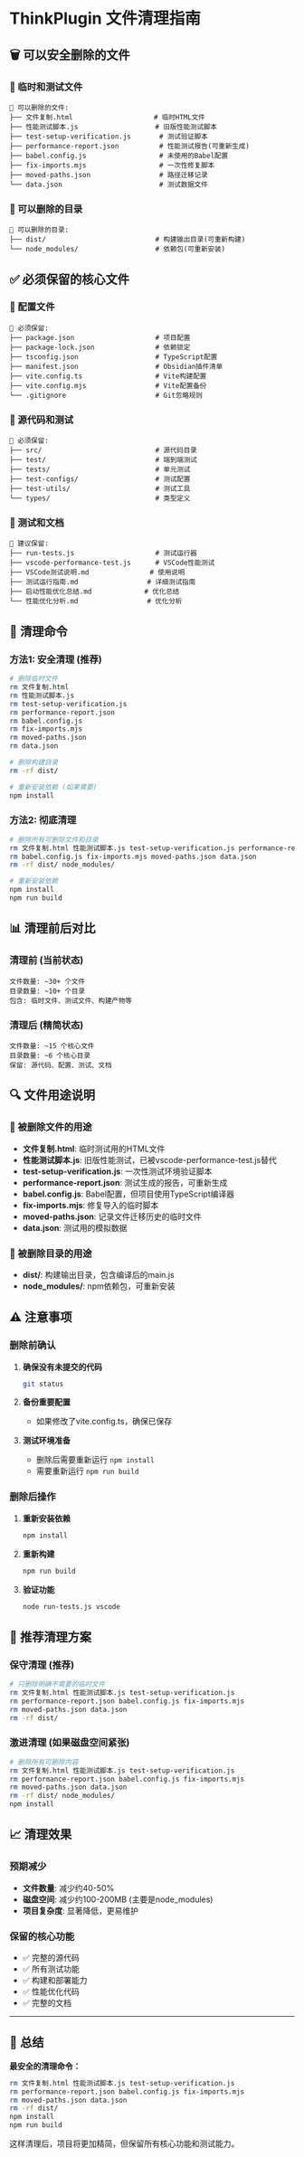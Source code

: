 # ThinkPlugin 文件清理指南

## 🗑️ 可以安全删除的文件

### 📄 临时和测试文件
```
📁 可以删除的文件:
├── 文件复制.html                    # 临时HTML文件
├── 性能测试脚本.js                   # 旧版性能测试脚本
├── test-setup-verification.js       # 测试验证脚本
├── performance-report.json          # 性能测试报告(可重新生成)
├── babel.config.js                  # 未使用的Babel配置
├── fix-imports.mjs                  # 一次性修复脚本
├── moved-paths.json                 # 路径迁移记录
└── data.json                        # 测试数据文件
```

### 📁 可以删除的目录
```
📁 可以删除的目录:
├── dist/                           # 构建输出目录(可重新构建)
└── node_modules/                   # 依赖包(可重新安装)
```

## ✅ 必须保留的核心文件

### 📄 配置文件
```
📁 必须保留:
├── package.json                    # 项目配置
├── package-lock.json               # 依赖锁定
├── tsconfig.json                   # TypeScript配置
├── manifest.json                   # Obsidian插件清单
├── vite.config.ts                  # Vite构建配置
├── vite.config.mjs                 # Vite配置备份
└── .gitignore                      # Git忽略规则
```

### 📄 源代码和测试
```
📁 必须保留:
├── src/                            # 源代码目录
├── test/                           # 端到端测试
├── tests/                          # 单元测试
├── test-configs/                   # 测试配置
├── test-utils/                     # 测试工具
└── types/                          # 类型定义
```

### 📄 测试和文档
```
📁 建议保留:
├── run-tests.js                    # 测试运行器
├── vscode-performance-test.js      # VSCode性能测试
├── VSCode测试说明.md               # 使用说明
├── 测试运行指南.md                 # 详细测试指南
├── 启动性能优化总结.md             # 优化总结
└── 性能优化分析.md                 # 优化分析
```

## 🚀 清理命令

### 方法1: 安全清理 (推荐)
```bash
# 删除临时文件
rm 文件复制.html
rm 性能测试脚本.js
rm test-setup-verification.js
rm performance-report.json
rm babel.config.js
rm fix-imports.mjs
rm moved-paths.json
rm data.json

# 删除构建目录
rm -rf dist/

# 重新安装依赖 (如果需要)
npm install
```

### 方法2: 彻底清理
```bash
# 删除所有可删除文件和目录
rm 文件复制.html 性能测试脚本.js test-setup-verification.js performance-report.json
rm babel.config.js fix-imports.mjs moved-paths.json data.json
rm -rf dist/ node_modules/

# 重新安装依赖
npm install
npm run build
```

## 📊 清理前后对比

### 清理前 (当前状态)
```
文件数量: ~30+ 个文件
目录数量: ~10+ 个目录
包含: 临时文件、测试文件、构建产物等
```

### 清理后 (精简状态)
```
文件数量: ~15 个核心文件
目录数量: ~6 个核心目录
保留: 源代码、配置、测试、文档
```

## 🔍 文件用途说明

### 📄 被删除文件的用途
- **文件复制.html**: 临时测试用的HTML文件
- **性能测试脚本.js**: 旧版性能测试，已被vscode-performance-test.js替代
- **test-setup-verification.js**: 一次性测试环境验证脚本
- **performance-report.json**: 测试生成的报告，可重新生成
- **babel.config.js**: Babel配置，但项目使用TypeScript编译器
- **fix-imports.mjs**: 修复导入的临时脚本
- **moved-paths.json**: 记录文件迁移历史的临时文件
- **data.json**: 测试用的模拟数据

### 📁 被删除目录的用途
- **dist/**: 构建输出目录，包含编译后的main.js
- **node_modules/**: npm依赖包，可重新安装

## ⚠️ 注意事项

### 删除前确认
1. **确保没有未提交的代码**
   ```bash
   git status
   ```

2. **备份重要配置**
   - 如果修改了vite.config.ts，确保已保存

3. **测试环境准备**
   - 删除后需要重新运行 `npm install`
   - 需要重新运行 `npm run build`

### 删除后操作
1. **重新安装依赖**
   ```bash
   npm install
   ```

2. **重新构建**
   ```bash
   npm run build
   ```

3. **验证功能**
   ```bash
   node run-tests.js vscode
   ```

## 🎯 推荐清理方案

### 保守清理 (推荐)
```bash
# 只删除明确不需要的临时文件
rm 文件复制.html 性能测试脚本.js test-setup-verification.js
rm performance-report.json babel.config.js fix-imports.mjs
rm moved-paths.json data.json
rm -rf dist/
```

### 激进清理 (如果磁盘空间紧张)
```bash
# 删除所有可删除内容
rm 文件复制.html 性能测试脚本.js test-setup-verification.js
rm performance-report.json babel.config.js fix-imports.mjs
rm moved-paths.json data.json
rm -rf dist/ node_modules/
npm install
```

## 📈 清理效果

### 预期减少
- **文件数量**: 减少约40-50%
- **磁盘空间**: 减少约100-200MB (主要是node_modules)
- **项目复杂度**: 显著降低，更易维护

### 保留的核心功能
- ✅ 完整的源代码
- ✅ 所有测试功能
- ✅ 构建和部署能力
- ✅ 性能优化代码
- ✅ 完整的文档

---

## 🎯 总结

**最安全的清理命令：**
```bash
rm 文件复制.html 性能测试脚本.js test-setup-verification.js
rm performance-report.json babel.config.js fix-imports.mjs
rm moved-paths.json data.json
rm -rf dist/
npm install
npm run build
```

这样清理后，项目将更加精简，但保留所有核心功能和测试能力。
